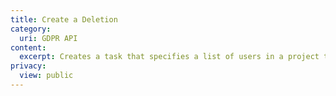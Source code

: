 ```yaml
---
title: Create a Deletion
category:
  uri: GDPR API
content:
  excerpt: Creates a task that specifies a list of users in a project to delete
privacy:
  view: public
---
```


